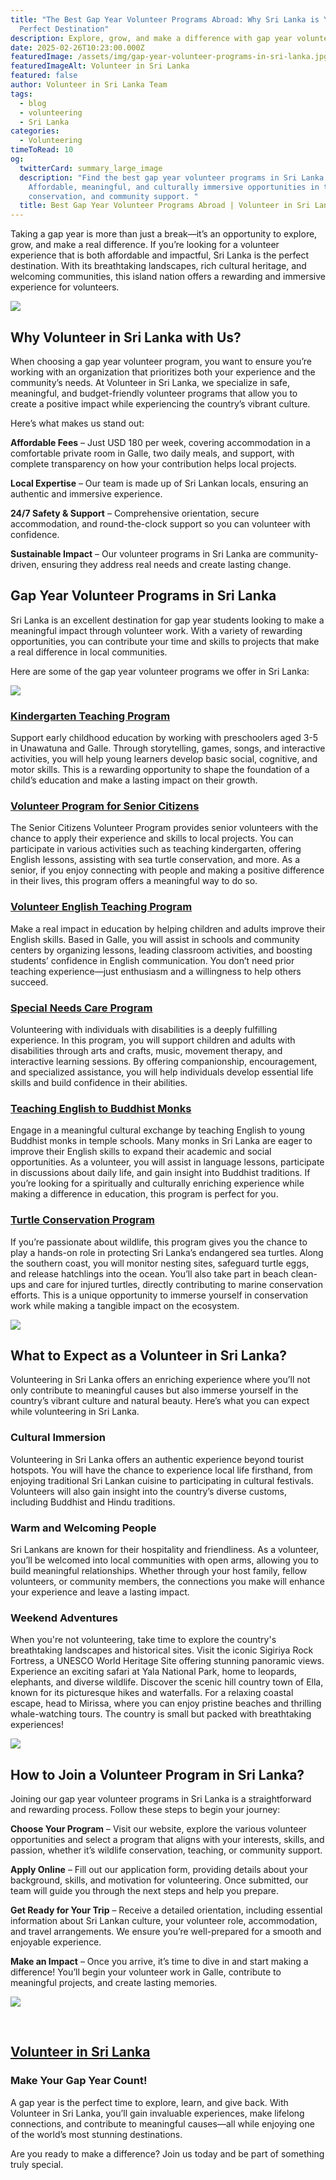 ```yaml
---
title: "The Best Gap Year Volunteer Programs Abroad: Why Sri Lanka is Your
  Perfect Destination"
description: Explore, grow, and make a difference with gap year volunteering in Sri Lanka.
date: 2025-02-26T10:23:00.000Z
featuredImage: /assets/img/gap-year-volunteer-programs-in-sri-lanka.jpg
featuredImageAlt: Volunteer in Sri Lanka
featured: false
author: Volunteer in Sri Lanka Team
tags:
  - blog
  - volunteering
  - Sri Lanka
categories:
  - Volunteering
timeToRead: 10
og:
  twitterCard: summary_large_image
  description: "Find the best gap year volunteer programs in Sri Lanka!
    Affordable, meaningful, and culturally immersive opportunities in teaching,
    conservation, and community support. "
  title: Best Gap Year Volunteer Programs Abroad | Volunteer in Sri Lanka
---
```

Taking a gap year is more than just a break—it’s an opportunity to explore, grow, and make a real difference. If you’re looking for a volunteer experience that is both affordable and impactful, Sri Lanka is the perfect destination. With its breathtaking landscapes, rich cultural heritage, and welcoming communities, this island nation offers a rewarding and immersive experience for volunteers.

![](/assets/img/gyv-4.jpg)



## Why Volunteer in Sri Lanka with Us?

When choosing a gap year volunteer program, you want to ensure you’re working with an organization that prioritizes both your experience and the community’s needs. At Volunteer in Sri Lanka, we specialize in safe, meaningful, and budget-friendly volunteer programs that allow you to create a positive impact while experiencing the country’s vibrant culture.

Here’s what makes us stand out:

**Affordable Fees** – Just USD 180 per week, covering accommodation in a comfortable private room in Galle, two daily meals, and support, with complete transparency on how your contribution helps local projects.

**Local Expertise** – Our team is made up of Sri Lankan locals, ensuring an authentic and immersive experience.

**24/7 Safety & Support** – Comprehensive orientation, secure accommodation, and round-the-clock support so you can volunteer with confidence.

**Sustainable Impact** – Our volunteer programs in Sri Lanka are community-driven, ensuring they address real needs and create lasting change.



## Gap Year Volunteer Programs in Sri Lanka

Sri Lanka is an excellent destination for gap year students looking to make a meaningful impact through volunteer work. With a variety of rewarding opportunities, you can contribute your time and skills to projects that make a real difference in local communities.

Here are some of the gap year volunteer programs we offer in Sri Lanka:

![](/assets/img/gyv-6.jpg)

### [Kindergarten Teaching Program](https://volunteerinsrilanka.org/volunteer-programs/kindergarten-teaching-volunteer-program-in-sri-lanka/)

Support early childhood education by working with preschoolers aged 3-5 in Unawatuna and Galle. Through storytelling, games, songs, and interactive activities, you will help young learners develop basic social, cognitive, and motor skills. This is a rewarding opportunity to shape the foundation of a child’s education and make a lasting impact on their growth.

### [Volunteer Program for Senior Citizens](https://volunteerinsrilanka.org/volunteer-programs/senior-citizens-volunteer-program-in-sri-lanka/)

The Senior Citizens Volunteer Program provides senior volunteers with the chance to apply their experience and skills to local projects. You can participate in various activities such as teaching kindergarten, offering English lessons, assisting with sea turtle conservation, and more. As a senior, if you enjoy connecting with people and making a positive difference in their lives, this program offers a meaningful way to do so.

### [Volunteer English Teaching Program](https://volunteerinsrilanka.org/volunteer-programs/volunteer-english-teaching-program-in-sri-lanka/)

Make a real impact in education by helping children and adults improve their English skills. Based in Galle, you will assist in schools and community centers by organizing lessons, leading classroom activities, and boosting students’ confidence in English communication. You don’t need prior teaching experience—just enthusiasm and a willingness to help others succeed.

### [Special Needs Care Program](https://volunteerinsrilanka.org/volunteer-programs/special-needs-care-volunteer-program-in-sri-lanka/)

Volunteering with individuals with disabilities is a deeply fulfilling experience. In this program, you will support children and adults with disabilities through arts and crafts, music, movement therapy, and interactive learning sessions. By offering companionship, encouragement, and specialized assistance, you will help individuals develop essential life skills and build confidence in their abilities.

### [Teaching English to Buddhist Monks](https://volunteerinsrilanka.org/volunteer-programs/teaching-english-to-buddhist-monks-in-sri-lanka-program/)

Engage in a meaningful cultural exchange by teaching English to young Buddhist monks in temple schools. Many monks in Sri Lanka are eager to improve their English skills to expand their academic and social opportunities. As a volunteer, you will assist in language lessons, participate in discussions about daily life, and gain insight into Buddhist traditions. If you’re looking for a spiritually and culturally enriching experience while making a difference in education, this program is perfect for you.

### [Turtle Conservation Program](https://volunteerinsrilanka.org/volunteer-programs/turtle-conservation-volunteer-program-in-sri-lanka-galle/)

If you’re passionate about wildlife, this program gives you the chance to play a hands-on role in protecting Sri Lanka’s endangered sea turtles. Along the southern coast, you will monitor nesting sites, safeguard turtle eggs, and release hatchlings into the ocean. You’ll also take part in beach clean-ups and care for injured turtles, directly contributing to marine conservation efforts. This is a unique opportunity to immerse yourself in conservation work while making a tangible impact on the ecosystem.

![](/assets/img/gyv-5.jpg)

## What to Expect as a Volunteer in Sri Lanka?

Volunteering in Sri Lanka offers an enriching experience where you’ll not only contribute to meaningful causes but also immerse yourself in the country’s vibrant culture and natural beauty. Here’s what you can expect while volunteering in Sri Lanka.

### Cultural Immersion

Volunteering in Sri Lanka offers an authentic experience beyond tourist hotspots. You will have the chance to experience local life firsthand, from enjoying traditional Sri Lankan cuisine to participating in cultural festivals. Volunteers will also gain insight into the country’s diverse customs, including Buddhist and Hindu traditions.

### Warm and Welcoming People

Sri Lankans are known for their hospitality and friendliness. As a volunteer, you’ll be welcomed into local communities with open arms, allowing you to build meaningful relationships. Whether through your host family, fellow volunteers, or community members, the connections you make will enhance your experience and leave a lasting impact.

### Weekend Adventures

When you're not volunteering, take time to explore the country's breathtaking landscapes and historical sites. Visit the iconic Sigiriya Rock Fortress, a UNESCO World Heritage Site offering stunning panoramic views. Experience an exciting safari at Yala National Park, home to leopards, elephants, and diverse wildlife. Discover the scenic hill country town of Ella, known for its picturesque hikes and waterfalls. For a relaxing coastal escape, head to Mirissa, where you can enjoy pristine beaches and thrilling whale-watching tours. The country is small but packed with breathtaking experiences!

![](/assets/img/gyv-3.jpg)



## How to Join a Volunteer Program in Sri Lanka?

Joining our gap year volunteer programs in Sri Lanka is a straightforward and rewarding process. Follow these steps to begin your journey:

**Choose Your Program** – Visit our website, explore the various volunteer opportunities and select a program that aligns with your interests, skills, and passion, whether it’s wildlife conservation, teaching, or community support.

**Apply Online** – Fill out our application form, providing details about your background, skills, and motivation for volunteering. Once submitted, our team will guide you through the next steps and help you prepare.

**Get Ready for Your Trip** – Receive a detailed orientation, including essential information about Sri Lankan culture, your volunteer role, accommodation, and travel arrangements. We ensure you’re well-prepared for a smooth and enjoyable experience.

**Make an Impact** – Once you arrive, it’s time to dive in and start making a difference! You’ll begin your volunteer work in Galle, contribute to meaningful projects, and create lasting memories.

![](/assets/img/gyv-1.jpg)

 

## [Volunteer in Sri Lanka](https://volunteerinsrilanka.org/about-us/)

### Make Your Gap Year Count!

A gap year is the perfect time to explore, learn, and give back. With Volunteer in Sri Lanka, you’ll gain invaluable experiences, make lifelong connections, and contribute to meaningful causes—all while enjoying one of the world’s most stunning destinations.

Are you ready to make a difference? Join us today and be part of something truly special.
